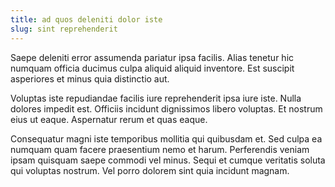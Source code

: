 ```yaml
---
title: ad quos deleniti dolor iste
slug: sint reprehenderit
---
```


Saepe deleniti error assumenda pariatur ipsa facilis. Alias tenetur hic numquam officia ducimus culpa aliquid aliquid inventore. Est suscipit asperiores et minus quia distinctio aut.

Voluptas iste repudiandae facilis iure reprehenderit ipsa iure iste. Nulla dolores impedit est. Officiis incidunt dignissimos libero voluptas. Et nostrum eius ut eaque. Aspernatur rerum et quas eaque.

Consequatur magni iste temporibus mollitia qui quibusdam et. Sed culpa ea numquam quam facere praesentium nemo et harum. Perferendis veniam ipsam quisquam saepe commodi vel minus. Sequi et cumque veritatis soluta qui voluptas nostrum. Vel porro dolorem sint quia incidunt magnam.
